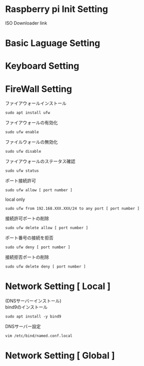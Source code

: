 # Raspberry pi Init Setting 
ISO Downloader link

# Basic Laguage Setting

# Keyboard Setting

# FireWall Setting
ファイアウォールインストール  
```
sudo apt install ufw
```
ファイアウォールの有効化  
```
sudo ufw enable
```
ファイルウォールの無効化  
```
sudo ufw disable
```
ファイアウォールのステータス確認
```
sudo ufw status
```
ポート接続許可
```
sudo ufw allow [ port number ]
```
local only
```
sudo ufw from 192.168.XXX.XXX/24 to any port [ port number ]
```
接続許可ポートの削除
```
sudo ufw delete allow [ port number ]
```
ポート番号の接続を拒否
```
sudo ufw deny [ port number ]
```
接続拒否ポートの削除
```
sudo ufw delete deny [ port number ]
```

# Network Setting [ Local ]

(DNSサーバーインストール)  
bind9のインストール
```
sudo apt install -y bind9
```
DNSサーバー設定  
```
vim /etc/bind/named.conf.local
```



# Network Setting [ Global ]
